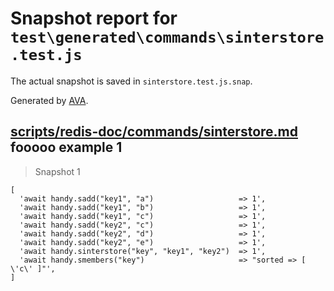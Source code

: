 # Snapshot report for `test\generated\commands\sinterstore.test.js`

The actual snapshot is saved in `sinterstore.test.js.snap`.

Generated by [AVA](https://ava.li).

## [scripts/redis-doc/commands/sinterstore.md](../../../../scripts/redis-doc/commands/sinterstore.md) fooooo example 1

> Snapshot 1

    [
      'await handy.sadd("key1", "a")                   => 1',
      'await handy.sadd("key1", "b")                   => 1',
      'await handy.sadd("key1", "c")                   => 1',
      'await handy.sadd("key2", "c")                   => 1',
      'await handy.sadd("key2", "d")                   => 1',
      'await handy.sadd("key2", "e")                   => 1',
      'await handy.sinterstore("key", "key1", "key2")  => 1',
      'await handy.smembers("key")                     => "sorted => [ \'c\' ]"',
    ]
